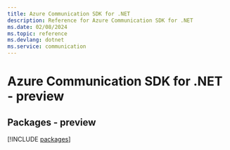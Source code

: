 ```yaml
---
title: Azure Communication SDK for .NET
description: Reference for Azure Communication SDK for .NET
ms.date: 02/08/2024
ms.topic: reference
ms.devlang: dotnet
ms.service: communication
---
```

# Azure Communication SDK for .NET - preview
## Packages - preview
[!INCLUDE [packages](communication-index.md)]